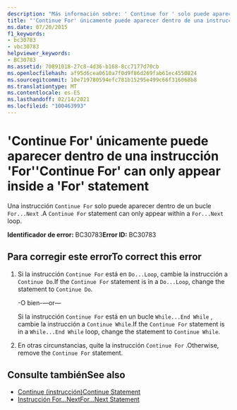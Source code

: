 ```yaml
---
description: "Más información sobre: ' Continue for ' solo puede aparecer dentro de una instrucción ' for '"
title: "'Continue For' únicamente puede aparecer dentro de una instrucción 'For'"
ms.date: 07/20/2015
f1_keywords:
- bc30783
- vbc30783
helpviewer_keywords:
- BC30783
ms.assetid: 70891018-27c8-4d36-b168-8cc7177d70cb
ms.openlocfilehash: af95d6cea0610a7f0d9f86d269fab61ec4550824
ms.sourcegitcommit: 10e719780594efc781b15295e499c66f316068b8
ms.translationtype: MT
ms.contentlocale: es-ES
ms.lasthandoff: 02/14/2021
ms.locfileid: "100463993"
---
```

# <a name="continue-for-can-only-appear-inside-a-for-statement"></a><span data-ttu-id="dccd5-103">'Continue For' únicamente puede aparecer dentro de una instrucción 'For'</span><span class="sxs-lookup"><span data-stu-id="dccd5-103">'Continue For' can only appear inside a 'For' statement</span></span>

<span data-ttu-id="dccd5-104">Una instrucción `Continue For` solo puede aparecer dentro de un bucle `For...Next` .</span><span class="sxs-lookup"><span data-stu-id="dccd5-104">A `Continue For` statement can only appear within a `For...Next` loop.</span></span>  
  
 <span data-ttu-id="dccd5-105">**Identificador de error:** BC30783</span><span class="sxs-lookup"><span data-stu-id="dccd5-105">**Error ID:** BC30783</span></span>  
  
## <a name="to-correct-this-error"></a><span data-ttu-id="dccd5-106">Para corregir este error</span><span class="sxs-lookup"><span data-stu-id="dccd5-106">To correct this error</span></span>  
  
1. <span data-ttu-id="dccd5-107">Si la instrucción `Continue For` está en `Do...Loop`, cambie la instrucción a `Continue Do`.</span><span class="sxs-lookup"><span data-stu-id="dccd5-107">If the `Continue For` statement is in a `Do...Loop`, change the statement to `Continue Do`.</span></span>  
  
     <span data-ttu-id="dccd5-108">-O bien-</span><span class="sxs-lookup"><span data-stu-id="dccd5-108">—or—</span></span>  
  
     <span data-ttu-id="dccd5-109">Si la instrucción `Continue For` está en un bucle `While...End While` , cambie la instrucción a `Continue While`.</span><span class="sxs-lookup"><span data-stu-id="dccd5-109">If the `Continue For` statement is in a `While...End While` loop, change the statement to `Continue While`.</span></span>  
  
2. <span data-ttu-id="dccd5-110">En otras circunstancias, quite la instrucción `Continue For` .</span><span class="sxs-lookup"><span data-stu-id="dccd5-110">Otherwise, remove the `Continue For` statement.</span></span>  
  
## <a name="see-also"></a><span data-ttu-id="dccd5-111">Consulte también</span><span class="sxs-lookup"><span data-stu-id="dccd5-111">See also</span></span>

- [<span data-ttu-id="dccd5-112">Continue (instrucción)</span><span class="sxs-lookup"><span data-stu-id="dccd5-112">Continue Statement</span></span>](../language-reference/statements/continue-statement.md)
- [<span data-ttu-id="dccd5-113">Instrucción For...Next</span><span class="sxs-lookup"><span data-stu-id="dccd5-113">For...Next Statement</span></span>](../language-reference/statements/for-next-statement.md)
